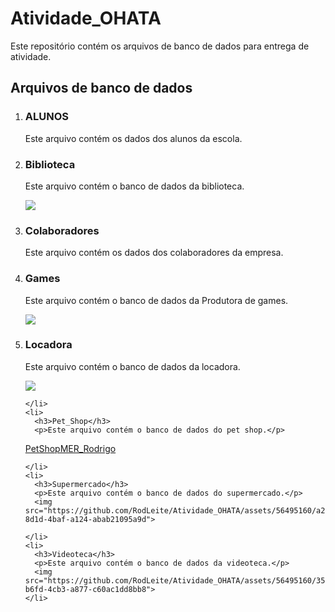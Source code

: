 <!DOCTYPE html>
<html lang="pt-br">
<head>
  <meta charset="UTF-8">
  <title>Atividade_OHATA</title>
</head>
<body>

  <h1>Atividade_OHATA</h1>

  <p>Este repositório contém os arquivos de banco de dados para entrega de atividade.</p>

  <h2>Arquivos de banco de dados</h2>

  <ol>
    <li>
      <h3>ALUNOS</h3>
      <p>Este arquivo contém os dados dos alunos da escola.</p>
    </li>
    <li>
      <h3>Biblioteca</h3>
      <p>Este arquivo contém o banco de dados da biblioteca.</p>
      <img src="https://github.com/RodLeite/Atividade_OHATA/assets/56495160/399fb856-971d-4d8b-9b33-a1bdbd93c65a">
    </li>
    <li>
      <h3>Colaboradores</h3>
      <p>Este arquivo contém os dados dos colaboradores da empresa.</p>
    </li>
    <li>
      <h3>Games</h3>
      <p>Este arquivo contém o banco de dados da Produtora de games.</p>
      <img src="https://github.com/RodLeite/Atividade_OHATA/assets/56495160/29466695-8abf-4e72-9559-394cce829925">
    </li>
    <li>
      <h3>Locadora</h3>
      <p>Este arquivo contém o banco de dados da locadora.</p>
      <img src="https://github.com/RodLeite/Atividade_OHATA/assets/56495160/f1aaeb95-a200-4a49-bba9-e6984294f0f2">

    </li>
    <li>
      <h3>Pet_Shop</h3>
      <p>Este arquivo contém o banco de dados do pet shop.</p>
[PetShopMER_Rodrigo](https://github.com/RodLeite/Atividade_OHATA/assets/56495160/5ef0a312-0963-4150-be68-a57864c14dde)

    </li>
    <li>
      <h3>Supermercado</h3>
      <p>Este arquivo contém o banco de dados do supermercado.</p>
      <img src="https://github.com/RodLeite/Atividade_OHATA/assets/56495160/a22e921e-8d1d-4baf-a124-abab21095a9d">
      
    </li>
    <li>
      <h3>Videoteca</h3>
      <p>Este arquivo contém o banco de dados da videoteca.</p>
      <img src="https://github.com/RodLeite/Atividade_OHATA/assets/56495160/3529e649-b6fd-4cb3-a877-c60ac1dd8bb8">
    </li>
  </ol>

</body>
</html>
